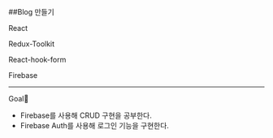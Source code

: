 ##Blog 만들기


React

Redux-Toolkit

React-hook-form

Firebase

------------------------------------

Goal🎯

- Firebase를 사용해 CRUD 구현을 공부한다.
- Firebase Auth를 사용해 로그인 기능을 구현한다.



